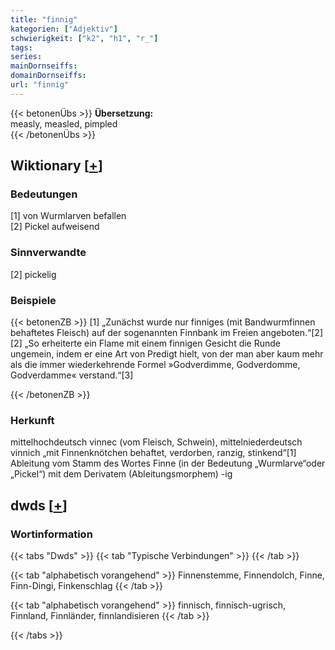 ```yaml
---
title: "finnig"
kategorien: ["Adjektiv"]
schwierigkeit: ["k2", "h1", "r_"]
tags:
series:
mainDornseiffs:
domainDornseiffs:
url: "finnig"
---
```


{{< betonenÜbs >}}
**Übersetzung:**  
measly, measled, pimpled  
{{< /betonenÜbs >}}

## Wiktionary [[+](https://de.wiktionary.org/wiki/finnig)]

### Bedeutungen
[1] von Wurmlarven befallen  
[2] Pickel aufweisend  

### Sinnverwandte
[2] pickelig  

### Beispiele
{{< betonenZB >}}
[1] „Zunächst wurde nur finniges (mit Bandwurmfinnen behaftetes Fleisch) auf der sogenannten Finnbank im Freien angeboten.“[2]  
[2] „So erheiterte ein Flame mit einem finnigen Gesicht die Runde ungemein, indem er eine Art von Predigt hielt, von der man aber kaum mehr als die immer wiederkehrende Formel »Godverdimme, Godverdomme, Godverdamme« verstand.“[3]  

{{< /betonenZB >}}
### Herkunft
mittelhochdeutsch vinnec (vom Fleisch, Schwein), mittelniederdeutsch vinnich „mit Finnenknötchen behaftet, verdorben, ranzig, stinkend“[1]  
Ableitung vom Stamm des Wortes Finne (in der Bedeutung „Wurmlarve“oder „Pickel“) mit dem Derivatem (Ableitungsmorphem) -ig  



## dwds [[+](https://www.dwds.de/wb/finnig)]

### Wortinformation
{{< tabs "Dwds" >}}
{{< tab "Typische Verbindungen" >}}
{{< /tab >}}

{{< tab "alphabetisch vorangehend" >}}
Finnenstemme, Finnendolch, Finne, Finn-Dingi, Finkenschlag
{{< /tab >}}

{{< tab "alphabetisch vorangehend" >}}
finnisch, finnisch-ugrisch, Finnland, Finnländer, finnlandisieren
{{< /tab >}}

{{< /tabs >}}

